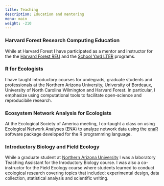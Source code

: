 ```yaml
---
title: Teaching
description: Education and mentoring
menu: main
weight: -210
---
```


### Harvard Forest Research Computing Education

While at Harvard Forest I have participated as a mentor and instructor
for the the
[Harvard Forest REU](http://harvardforest.fas.harvard.edu/other-tags/reu)
and the
[School Yard LTER](http://harvardforest.fas.harvard.edu/schoolyard-lter-program)
programs.

### R for Ecologists

I have taught introductory courses for undegrads, graduate students
and professionals at the Northern Arizona University, University of
Bordeaux, University of North Carolina Wilmington and Harvard
Forest. In particular, I emphasize using computational tools to
facilitate open-science and reproducibile research.

### Ecosystem Network Analysis for Ecologists

At the Ecological Society of America meeting, I co-taught a class on
using Ecological Network Analyses (ENA) to analyze network data using
the [enaR](github.com/SEELab/enaR) software package developed for the
R programming language.

### Introductory Biology and Field Ecology

While a graduate student at
[Northern Arizona University](https://nau.edu/biological-sciences/) I
was a laboratory Teaching Assistant for the Inroductory Biology
course. I was also a co-instructor for the Field Ecology course
where students learned to conduct ecological research covering topics
that included: experimental design, data collection, statistical
analysis and scientific writing. 



